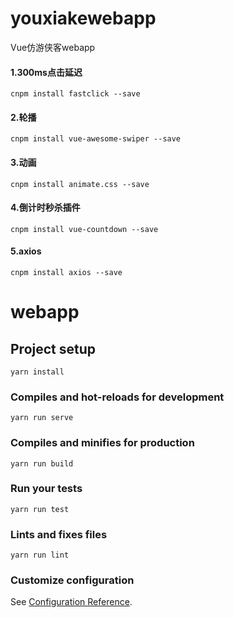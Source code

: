 # youxiakewebapp
Vue仿游侠客webapp

#### 1.300ms点击延迟

`cnpm install fastclick --save`

#### 2.轮播

`cnpm install vue-awesome-swiper --save`

#### 3.动画

`cnpm install animate.css --save`

#### 4.倒计时秒杀插件

`cnpm install vue-countdown --save`

#### 5.axios

`cnpm install axios --save`

# webapp

## Project setup

```
yarn install
```

### Compiles and hot-reloads for development

```
yarn run serve
```

### Compiles and minifies for production

```
yarn run build
```

### Run your tests

```
yarn run test
```

### Lints and fixes files

```
yarn run lint
```

### Customize configuration

See [Configuration Reference](https://cli.vuejs.org/config/).